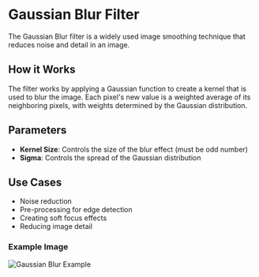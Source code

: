 # Gaussian Blur Filter

The Gaussian Blur filter is a widely used image smoothing technique that reduces noise and detail in an image.

## How it Works
The filter works by applying a Gaussian function to create a kernel that is used to blur the image. Each pixel's new value is a weighted average of its neighboring pixels, with weights determined by the Gaussian distribution.

## Parameters
- **Kernel Size**: Controls the size of the blur effect (must be odd number)
- **Sigma**: Controls the spread of the Gaussian distribution

## Use Cases
- Noise reduction
- Pre-processing for edge detection
- Creating soft focus effects
- Reducing image detail

### Example Image
![Gaussian Blur Example](https://via.placeholder.com/150)
